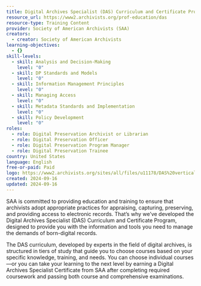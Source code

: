 ```yaml
---
title: Digital Archives Specialist (DAS) Curriculum and Certificate Program
resource_url: https://www2.archivists.org/prof-education/das
resource-type: Training Content
provider: Society of American Archivists (SAA)
creators:
  - creator: Society of American Archivists
learning-objectives:
  - {}
skill-levels:
  - skill: Analysis and Decision-Making
    level: "0"
  - skill: DP Standards and Models
    level: "0"
  - skill: Information Management Principles
    level: "0"
  - skill: Managing Access
    level: "0"
  - skill: Metadata Standards and Implementation
    level: "0"
  - skill: Policy Development
    level: "0"
roles:
  - role: Digital Preservation Archivist or Librarian
  - role: Digital Preservation Officer
  - role: Digital Preservation Program Manager
  - role: Digital Preservation Trainee
country: United States
language: English
free-or-paid: Paid
logo: https://www2.archivists.org/sites/all/files/u11178/DAS%20vertical.jpg
created: 2024-09-16
updated: 2024-09-16
---
```

SAA is committed to providing education and training to ensure that archivists adopt appropriate practices for appraising, capturing, preserving, and providing access to electronic records. That’s why we’ve developed the Digital Archives Specialist (DAS) Curriculum and Certificate Program, designed to provide you with the information and tools you need to manage the demands of born-digital records.

The DAS curriculum, developed by experts in the field of digital archives, is structured in tiers of study that guide you to choose courses based on your specific knowledge, training, and needs. You can choose individual courses—or you can take your learning to the next level by earning a Digital Archives Specialist Certificate from SAA after completing required coursework and passing both course and comprehensive examinations.
